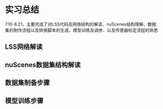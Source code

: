 # 实习总结
7.10-8.21，主要完成了对LSS代码及网络结构的解读、nuScenes结构理解、数据集的制作流程以及转换脚本的生成、模型训练及调参、以及传感器标定流程的熟悉
## LSS网络解读
## nuScenes数据集结构解读
## 数据集制备步骤
## 模型训练步骤
